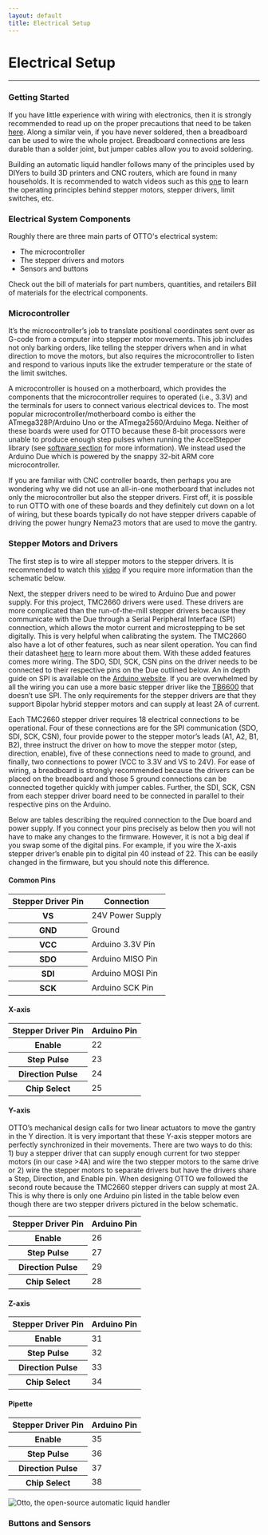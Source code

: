 ```yaml
---
layout: default
title: Electrical Setup
---
```

# <i class="fad fa-outlet"></i> Electrical Setup
---
### <i class="fas fa-play-circle"></i> Getting Started 
If you have little experience with wiring with electronics, then it is strongly recommended to read up on the proper precautions that need to be taken [here](https://electrical-engineering-portal.com/21-safety-rules-for-working-with-electrical-equipment). Along a similar vein, if you have never soldered, then a breadboard can be used to wire the whole project. Breadboard connections are less durable than a solder joint, but jumper cables allow you to avoid soldering.

Building an automatic liquid handler follows many of the principles used by DIYers to build 3D printers and CNC routers, which are found in many households. It is recommended to watch videos such as this [one](https://youtu.be/qub5chyIQ0s) to learn the operating principles behind stepper motors, stepper drivers, limit switches, etc. 

### <i class="fas fa-plug"></i> Electrical System Components
Roughly there are three main parts of OTTO's electrical system:
- The microcontroller
- The stepper drivers and motors
- Sensors and buttons

Check out the bill of materials for part numbers, quantities, and retailers <i class="fas fa-list-ol"></i> Bill of materials for the electrical components. 

### <i class="fas fa-microchip"></i> Microcontroller

It’s the microcontroller’s job to translate positional coordinates sent over as G-code from a computer into stepper motor movements. This job includes not only barking orders, like telling the stepper drivers when and in what direction to move the motors, but also requires the microcontroller to listen and respond to various inputs like the extruder temperature or the state of the limit switches.

A microcontroller is housed on a motherboard, which provides the components that the microcontroller requires to operated (i.e., 3.3V) and the terminals for users to connect various electrical devices to. The most popular microcontroller/motherboard combo is either the ATmega328P/Arduino Uno or the ATmega2560/Arduino Mega. Neither of these boards were used for OTTO because these 8-bit processors were unable to produce enough step pulses when running the AccelStepper library (see [software section](https://openliquidhandler.com/software) for more information). We instead used the Arduino Due which is powered by the snappy 32-bit ARM core microcontroller. 

If you are familiar with CNC controller boards, then perhaps you are wondering why we did not use an all-in-one motherboard that includes not only the microcontroller but also the stepper drivers. First off, it is possible to run OTTO with one of these boards and they definitely cut down on a lot of wiring, but these boards typically do not have stepper drivers capable of driving the power hungry Nema23 motors that are used to move the gantry.

### <i class="fad fa-cog"></i> Stepper Motors and Drivers
The first step is to wire all stepper motors to the stepper drivers. It is recommended to watch this [video](https://www.youtube.com/watch?v=IEmGOuMFPKQ) if you require more information than the schematic below.

Next, the stepper drivers need to be wired to Arduino Due and power supply. For this project, TMC2660 drivers were used. These drivers are more complicated than the run-of-the-mill stepper drivers because they communicate with the Due through a Serial Peripheral Interface (SPI) connection, which allows the motor current and microstepping to be set digitally. This is very helpful when calibrating the system. The TMC2660 also have a lot of other features, such as near silent operation. You can find their datasheet [here](https://www.trinamic.com/products/integrated-circuits/details/tmc2660-pa/) to learn more about them. With these added features comes more wiring. The SDO, SDI, SCK, CSN pins on the driver needs to be connected to their respective pins on the Due outlined below. An in depth guide on SPI is available on the [Arduino website](https://www.arduino.cc/en/reference/SPI"). If you are overwhelmed by all the wiring you can use a more basic stepper driver like the [TB6600](https://www.amazon.com/dp/B07B9ZQF5D/ref=cm_sw_em_r_mt_dp_U_AF.KEb8BAKC99) that doesn’t use SPI. The only requirements for the stepper drivers are that they support Bipolar hybrid stepper motors and can supply at least 2A of current.

Each TMC2660 stepper driver requires 18 electrical connections to be operational. Four of these connections are for the SPI communication (SDO, SDI, SCK, CSN), four provide power to the stepper motor’s leads (A1, A2, B1, B2), three instruct the driver on how to move the stepper motor (step, direction, enable), five of these connections need to made to ground, and finally, two connections to power (VCC to 3.3V and VS to 24V). For ease of wiring, a breadboard is strongly recommended because the drivers can be placed on the breadboard and those 5 ground connections can be connected together quickly with jumper cables. Further, the SDI, SCK, CSN from each stepper driver board need to be connected in parallel to their respective pins on the Arduino. 

Below are tables describing the required connection to the Due board and power supply. If you connect your pins precisely as below then you will not have to make any changes to the firmware. However, it is not a big deal if you swap some of the digital pins. For example, if you wire the X-axis stepper driver’s enable pin to digital pin 40 instead of 22. This can be easily changed in the firmware, but you should note this difference. 

#### Common Pins

<table class="table">
  <thead>
    <tr>
      <th scope="col">Stepper Driver Pin</th>
      <th scope="col"> Connection </th>
    </tr>
  </thead>
  <tbody>
    <tr>
      <th scope="row">VS</th>
      <td>24V Power Supply</td>
    </tr>
    <tr>
      <th scope="row">GND</th>
      <td>Ground</td>
    </tr>
    <tr>
      <th scope="row">VCC</th>
      <td>Arduino 3.3V Pin</td>
    </tr>
    <tr>
      <th scope="row">SDO</th>
      <td>Arduino MISO Pin</td>
    </tr>
    <tr>
      <th scope="row">SDI</th>
      <td>Arduino MOSI Pin</td>
    </tr>
    <tr>
      <th scope="row">SCK</th>
      <td>Arduino SCK Pin</td>
    </tr>
  </tbody>
</table>

#### X-axis
<table class="table">
  <thead>
    <tr>
      <th scope="col">Stepper Driver Pin</th>
      <th scope="col">Arduino Pin</th>
    </tr>
  </thead>
  <tbody>
    <tr>
      <th scope="row">Enable</th>
      <td>22</td>
    </tr>
    <tr>
      <th scope="row">Step Pulse</th>
      <td>23</td>
    </tr>
    <tr>
      <th scope="row">Direction Pulse</th>
      <td>24</td>
    </tr>
    <tr>
      <th scope="row">Chip Select</th>
      <td>25</td>
    </tr>
  </tbody>
</table>

#### Y-axis

OTTO’s mechanical design calls for two linear actuators to move the gantry in the Y direction. It is very important that these Y-axis stepper motors are perfectly synchronized in their movements. There are two ways to do this: 1) buy a stepper driver that can supply enough current for two stepper motors (in our case >4A) and wire the two stepper motors to the same drive or 2) wire the stepper motors to separate drivers but have the drivers share a Step, Direction, and Enable pin. When designing OTTO we followed the second route because the TMC2660 stepper drivers can supply at most 2A. This is why there is only one Arduino pin listed in the table below even though there are two stepper drivers pictured in the below schematic. 

<table class="table">
  <thead>
    <tr>
      <th scope="col">Stepper Driver Pin</th>
      <th scope="col">Arduino Pin</th>
    </tr>
  </thead>
  <tbody>
    <tr>
      <th scope="row">Enable</th>
      <td>26</td>
    </tr>
    <tr>
      <th scope="row">Step Pulse</th>
      <td>27</td>
    </tr>
    <tr>
      <th scope="row">Direction Pulse</th>
      <td>29</td>
    </tr>
    <tr>
      <th scope="row">Chip Select</th>
      <td>28</td>
    </tr>
  </tbody>
</table>

#### Z-axis
<table class="table">
  <thead>
    <tr>
      <th scope="col">Stepper Driver Pin</th>
      <th scope="col">Arduino Pin</th>
    </tr>
  </thead>
  <tbody>
    <tr>
      <th scope="row">Enable</th>
      <td>31</td>
    </tr>
    <tr>
      <th scope="row">Step Pulse</th>
      <td>32</td>
    </tr>
    <tr>
      <th scope="row">Direction Pulse</th>
      <td>33</td>
    </tr>
    <tr>
      <th scope="row">Chip Select</th>
      <td>34</td>
    </tr>
  </tbody>
</table>

#### Pipette
<table class="table">
  <thead>
    <tr>
      <th scope="col">Stepper Driver Pin</th>
      <th scope="col">Arduino Pin</th>
    </tr>
  </thead>
  <tbody>
    <tr>
      <th scope="row">Enable</th>
      <td>35</td>
    </tr>
    <tr>
      <th scope="row">Step Pulse</th>
      <td>36</td>
    </tr>
    <tr>
      <th scope="row">Direction Pulse</th>
      <td>37</td>
    </tr>
    <tr>
      <th scope="row">Chip Select</th>
      <td>38</td>
    </tr>
  </tbody>
</table>

![Otto, the open-source automatic liquid handler](../assets/img/electrical/Stepper-Motor-wiring.jpg)

### <i class="fas fa-light-switch-off"></i> Buttons and Sensors
